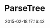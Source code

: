 ---
layout: post
title:  "ParseTree"
repo:   "seattlerb/parsetree"
date:   2015-02-18 17:16:42
gemurl: https://github.com/seattlerb/parsetree
---
